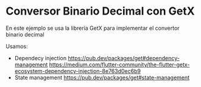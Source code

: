 # Conversor Binario Decimal con GetX

En este ejemplo se usa la librería GetX para implementar el convertor binario decimal

Usamos:
- Dependecy injection https://pub.dev/packages/get#dependency-management
  https://medium.com/flutter-community/the-flutter-getx-ecosystem-dependency-injection-8e763d0ec6b9
- State management https://pub.dev/packages/get#state-management 